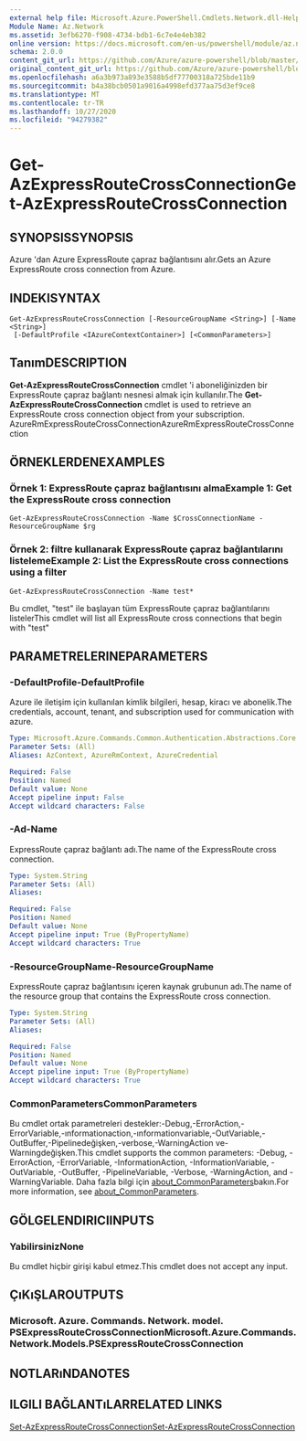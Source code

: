 ```yaml
---
external help file: Microsoft.Azure.PowerShell.Cmdlets.Network.dll-Help.xml
Module Name: Az.Network
ms.assetid: 3efb6270-f908-4734-bdb1-6c7e4e4eb382
online version: https://docs.microsoft.com/en-us/powershell/module/az.network/get-azexpressroutecrossconnection
schema: 2.0.0
content_git_url: https://github.com/Azure/azure-powershell/blob/master/src/Network/Network/help/Get-AzExpressRouteCrossConnection.md
original_content_git_url: https://github.com/Azure/azure-powershell/blob/master/src/Network/Network/help/Get-AzExpressRouteCrossConnection.md
ms.openlocfilehash: a6a3b973a893e3588b5df77700318a725bde11b9
ms.sourcegitcommit: b4a38bcb0501a9016a4998efd377aa75d3ef9ce8
ms.translationtype: MT
ms.contentlocale: tr-TR
ms.lasthandoff: 10/27/2020
ms.locfileid: "94279382"
---
```

# <span data-ttu-id="fff0f-101">Get-AzExpressRouteCrossConnection</span><span class="sxs-lookup"><span data-stu-id="fff0f-101">Get-AzExpressRouteCrossConnection</span></span>

## <span data-ttu-id="fff0f-102">SYNOPSIS</span><span class="sxs-lookup"><span data-stu-id="fff0f-102">SYNOPSIS</span></span>
<span data-ttu-id="fff0f-103">Azure 'dan Azure ExpressRoute çapraz bağlantısını alır.</span><span class="sxs-lookup"><span data-stu-id="fff0f-103">Gets an Azure ExpressRoute cross connection from Azure.</span></span>

## <span data-ttu-id="fff0f-104">INDEKI</span><span class="sxs-lookup"><span data-stu-id="fff0f-104">SYNTAX</span></span>

```
Get-AzExpressRouteCrossConnection [-ResourceGroupName <String>] [-Name <String>]
 [-DefaultProfile <IAzureContextContainer>] [<CommonParameters>]
```

## <span data-ttu-id="fff0f-105">Tanım</span><span class="sxs-lookup"><span data-stu-id="fff0f-105">DESCRIPTION</span></span>
<span data-ttu-id="fff0f-106">**Get-AzExpressRouteCrossConnection** cmdlet 'i aboneliğinizden bir ExpressRoute çapraz bağlantı nesnesi almak için kullanılır.</span><span class="sxs-lookup"><span data-stu-id="fff0f-106">The **Get-AzExpressRouteCrossConnection** cmdlet is used to retrieve an ExpressRoute cross connection object from your subscription.</span></span>
<span data-ttu-id="fff0f-107">AzureRmExpressRouteCrossConnection</span><span class="sxs-lookup"><span data-stu-id="fff0f-107">AzureRmExpressRouteCrossConnection</span></span>

## <span data-ttu-id="fff0f-108">ÖRNEKLERDEN</span><span class="sxs-lookup"><span data-stu-id="fff0f-108">EXAMPLES</span></span>

### <span data-ttu-id="fff0f-109">Örnek 1: ExpressRoute çapraz bağlantısını alma</span><span class="sxs-lookup"><span data-stu-id="fff0f-109">Example 1: Get the ExpressRoute cross connection</span></span>
```
Get-AzExpressRouteCrossConnection -Name $CrossConnectionName -ResourceGroupName $rg
```

### <span data-ttu-id="fff0f-110">Örnek 2: filtre kullanarak ExpressRoute çapraz bağlantılarını listeleme</span><span class="sxs-lookup"><span data-stu-id="fff0f-110">Example 2: List the ExpressRoute cross connections using a filter</span></span>
```
Get-AzExpressRouteCrossConnection -Name test*
```

<span data-ttu-id="fff0f-111">Bu cmdlet, "test" ile başlayan tüm ExpressRoute çapraz bağlantılarını listeler</span><span class="sxs-lookup"><span data-stu-id="fff0f-111">This cmdlet will list all ExpressRoute cross connections that begin with "test"</span></span>

## <span data-ttu-id="fff0f-112">PARAMETRELERINE</span><span class="sxs-lookup"><span data-stu-id="fff0f-112">PARAMETERS</span></span>

### <span data-ttu-id="fff0f-113">-DefaultProfile</span><span class="sxs-lookup"><span data-stu-id="fff0f-113">-DefaultProfile</span></span>
<span data-ttu-id="fff0f-114">Azure ile iletişim için kullanılan kimlik bilgileri, hesap, kiracı ve abonelik.</span><span class="sxs-lookup"><span data-stu-id="fff0f-114">The credentials, account, tenant, and subscription used for communication with azure.</span></span>

```yaml
Type: Microsoft.Azure.Commands.Common.Authentication.Abstractions.Core.IAzureContextContainer
Parameter Sets: (All)
Aliases: AzContext, AzureRmContext, AzureCredential

Required: False
Position: Named
Default value: None
Accept pipeline input: False
Accept wildcard characters: False
```

### <span data-ttu-id="fff0f-115">-Ad</span><span class="sxs-lookup"><span data-stu-id="fff0f-115">-Name</span></span>
<span data-ttu-id="fff0f-116">ExpressRoute çapraz bağlantı adı.</span><span class="sxs-lookup"><span data-stu-id="fff0f-116">The name of the ExpressRoute cross connection.</span></span>

```yaml
Type: System.String
Parameter Sets: (All)
Aliases:

Required: False
Position: Named
Default value: None
Accept pipeline input: True (ByPropertyName)
Accept wildcard characters: True
```

### <span data-ttu-id="fff0f-117">-ResourceGroupName</span><span class="sxs-lookup"><span data-stu-id="fff0f-117">-ResourceGroupName</span></span>
<span data-ttu-id="fff0f-118">ExpressRoute çapraz bağlantısını içeren kaynak grubunun adı.</span><span class="sxs-lookup"><span data-stu-id="fff0f-118">The name of the resource group that contains the ExpressRoute cross connection.</span></span>

```yaml
Type: System.String
Parameter Sets: (All)
Aliases:

Required: False
Position: Named
Default value: None
Accept pipeline input: True (ByPropertyName)
Accept wildcard characters: True
```

### <span data-ttu-id="fff0f-119">CommonParameters</span><span class="sxs-lookup"><span data-stu-id="fff0f-119">CommonParameters</span></span>
<span data-ttu-id="fff0f-120">Bu cmdlet ortak parametreleri destekler:-Debug,-ErrorAction,-ErrorVariable,-ınformationaction,-ınformationvariable,-OutVariable,-OutBuffer,-Pipelinedeğişken,-verbose,-WarningAction ve-Warningdeğişken.</span><span class="sxs-lookup"><span data-stu-id="fff0f-120">This cmdlet supports the common parameters: -Debug, -ErrorAction, -ErrorVariable, -InformationAction, -InformationVariable, -OutVariable, -OutBuffer, -PipelineVariable, -Verbose, -WarningAction, and -WarningVariable.</span></span> <span data-ttu-id="fff0f-121">Daha fazla bilgi için [about_CommonParameters](http://go.microsoft.com/fwlink/?LinkID=113216)bakın.</span><span class="sxs-lookup"><span data-stu-id="fff0f-121">For more information, see [about_CommonParameters](http://go.microsoft.com/fwlink/?LinkID=113216).</span></span>

## <span data-ttu-id="fff0f-122">GÖLGELENDIRICI</span><span class="sxs-lookup"><span data-stu-id="fff0f-122">INPUTS</span></span>

### <span data-ttu-id="fff0f-123">Yabilirsiniz</span><span class="sxs-lookup"><span data-stu-id="fff0f-123">None</span></span>
<span data-ttu-id="fff0f-124">Bu cmdlet hiçbir girişi kabul etmez.</span><span class="sxs-lookup"><span data-stu-id="fff0f-124">This cmdlet does not accept any input.</span></span>

## <span data-ttu-id="fff0f-125">ÇıKıŞLAR</span><span class="sxs-lookup"><span data-stu-id="fff0f-125">OUTPUTS</span></span>

### <span data-ttu-id="fff0f-126">Microsoft. Azure. Commands. Network. model. PSExpressRouteCrossConnection</span><span class="sxs-lookup"><span data-stu-id="fff0f-126">Microsoft.Azure.Commands.Network.Models.PSExpressRouteCrossConnection</span></span>

## <span data-ttu-id="fff0f-127">NOTLARıNDA</span><span class="sxs-lookup"><span data-stu-id="fff0f-127">NOTES</span></span>

## <span data-ttu-id="fff0f-128">ILGILI BAĞLANTıLAR</span><span class="sxs-lookup"><span data-stu-id="fff0f-128">RELATED LINKS</span></span>

[<span data-ttu-id="fff0f-129">Set-AzExpressRouteCrossConnection</span><span class="sxs-lookup"><span data-stu-id="fff0f-129">Set-AzExpressRouteCrossConnection</span></span>](Set-AzExpressRouteCrossConnection.md)